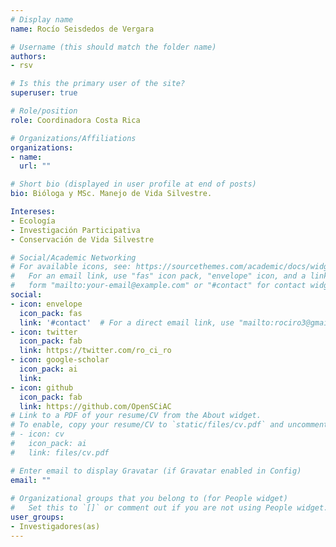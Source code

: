 ```yaml
---
# Display name
name: Rocío Seisdedos de Vergara

# Username (this should match the folder name)
authors:
- rsv

# Is this the primary user of the site?
superuser: true

# Role/position
role: Coordinadora Costa Rica

# Organizations/Affiliations
organizations:
- name: 
  url: ""

# Short bio (displayed in user profile at end of posts)
bio: Bióloga y MSc. Manejo de Vida Silvestre.

Intereses:
- Ecología
- Investigación Participativa
- Conservación de Vida Silvestre

# Social/Academic Networking
# For available icons, see: https://sourcethemes.com/academic/docs/widgets/#icons
#   For an email link, use "fas" icon pack, "envelope" icon, and a link in the
#   form "mailto:your-email@example.com" or "#contact" for contact widget.
social:
- icon: envelope
  icon_pack: fas
  link: '#contact'  # For a direct email link, use "mailto:rociro3@gmail.com".
- icon: twitter
  icon_pack: fab
  link: https://twitter.com/ro_ci_ro
- icon: google-scholar
  icon_pack: ai
  link: 
- icon: github
  icon_pack: fab
  link: https://github.com/OpenSCiAC
# Link to a PDF of your resume/CV from the About widget.
# To enable, copy your resume/CV to `static/files/cv.pdf` and uncomment the lines below.  
# - icon: cv
#   icon_pack: ai
#   link: files/cv.pdf

# Enter email to display Gravatar (if Gravatar enabled in Config)
email: ""
  
# Organizational groups that you belong to (for People widget)
#   Set this to `[]` or comment out if you are not using People widget.  
user_groups:
- Investigadores(as)
---
```

